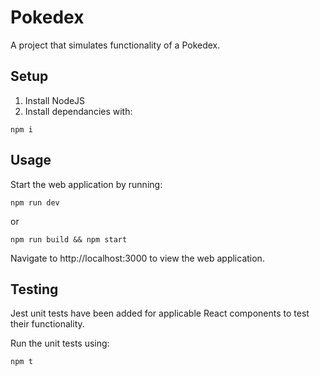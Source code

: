 # Pokedex
A project that simulates functionality of a Pokedex.

## Setup
1. Install NodeJS
2. Install dependancies with:
```
npm i
```

## Usage
Start the web application by running:

```
npm run dev
```
or
```
npm run build && npm start
```

Navigate to http://localhost:3000 to view the web application.

## Testing

Jest unit tests have been added for applicable React components to test their functionality.

Run the unit tests using:

```
npm t
```